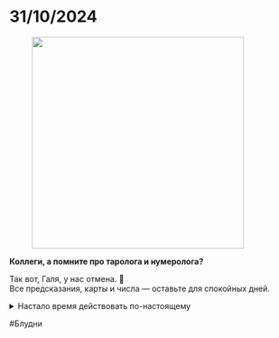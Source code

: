 # 31/10/2024

<div align="left"><figure><img src="../../.gitbook/assets/photo_2025-10-02_14-34-55.jpg" alt="" width="375"><figcaption></figcaption></figure></div>

**Коллеги, а помните про таролога и нумеролога?**

Так вот, Галя, у нас отмена. 🚫\
Все предсказания, карты и числа — оставьте для спокойных дней.

<details>

<summary>Настало время действовать по-настоящему</summary>

Завтра внедряем COBIT, ITSM, TOGAF, рекомендации NIST, рекомендации бюллетеней НКЦКИ, все ISO9k и ISO27k стандарты, с оформлением документов на бумажных носителях, аккредитуемся ИТ-компанией, получаем лицензию на разработку СЗИ в системах сертификации ФСТЭК и МО (для начала), проводим аудиты и пентесты, оформляем доки по ПДн и СКЗИ, положения о подразделениях и индивидуальные должностные инструкции каждому сотруднику (должны быть разными), строим геораспределенный ЦОД, едем в Шеньчжень, налаживаем поставки серверного оборудования, если есть интерес, то можете в обеденный перерыв построить свой контейнеровоз (экономим деньги собственника).&#x20;

И не забудьте в 18:00 митинг по выполненным задачам за прошедшие 3 года.

Что нужно от меня? Двух админов хватит?

</details>



\#Блудни
